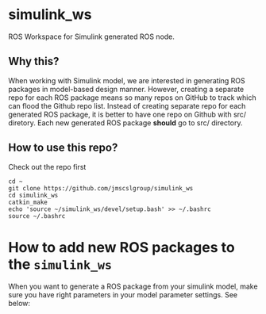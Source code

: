 # simulink_ws
ROS Workspace for Simulink generated ROS node. 

## Why this?
When working with Simulink model, we are interested in generating ROS packages in model-based design manner.
However, creating a separate repo for each ROS package means so many repos on GitHub to track which can flood the 
Github repo list. Instead of creating separate repo for each generated ROS package, it is better to have one repo on
Github with src/ diretory. Each new generated ROS package **should** go to src/ directory.

## How to use this repo?
Check out the repo first
```
cd ~
git clone https://github.com/jmscslgroup/simulink_ws
cd simulink_ws
catkin_make
echo 'source ~/simulink_ws/devel/setup.bash' >> ~/.bashrc
source ~/.bashrc
```

# How to add new ROS packages to the `simulink_ws`
When you want to generate a ROS package from your simulink model, make sure you have right parameters in your model parameter settings.
See below:
